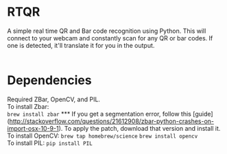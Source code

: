 # RTQR
A simple real time QR and Bar code recognition using Python. This will connect to your webcam and constantly scan for any QR or bar codes. If one is detected, it'll translate it for you in the output.  
<br />
# Dependencies
Required ZBar, OpenCV, and PIL.
<br />
To install Zbar:
<br />
```brew install zbar```
*** If you get a segmentation error, follow this [guide] (http://stackoverflow.com/questions/21612908/zbar-python-crashes-on-import-osx-10-9-1). To apply the patch, download that version and install it.
<br />
To install OpenCV:
```brew tap homebrew/science```
```brew install opencv```
<br />
To install PIL:
```pip install PIL```


